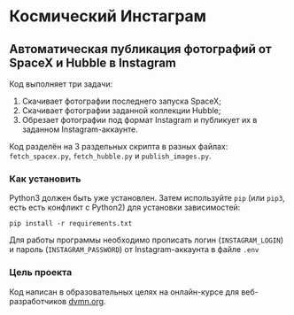 # Космический Инстаграм
## Автоматическая публикация фотографий от SpaceX и Hubble в Instagram

Код выполняет три задачи:
1) Скачивает фотографии последнего запуска SpaceX;
2) Скачивает фотографии заданной коллекции Hubble;
3) Обрезает фотографии под формат Instagram и публикует их в заданном Instagram-аккаунте.

Код разделён на 3 раздельных скрипта в разных файлах: `fetch_spacex.py`, `fetch_hubble.py` и `publish_images.py`.

### Как установить

Python3 должен быть уже установлен. 
Затем используйте `pip` (или `pip3`, есть есть конфликт с Python2) для установки зависимостей:
```
pip install -r requirements.txt
```

Для работы программы необходимо прописать логин (`INSTAGRAM_LOGIN`) и пароль (`INSTAGRAM_PASSWORD`) от Instagram-аккаунта в файле `.env`

### Цель проекта

Код написан в образовательных целях на онлайн-курсе для веб-разработчиков [dvmn.org](https://dvmn.org/).
